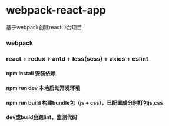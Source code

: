 # webpack-react-app
基于webpack创建react中台项目

### webpack
### react + redux + antd + less(scss) + axios + eslint
  
  
  
#### npm install 安装依赖
#### npm run dev 本地启动开发环境
#### npm run build 构建bundle包（js + css），已配置成分别打包js,css
#### dev或build会跑lint，监测代码
